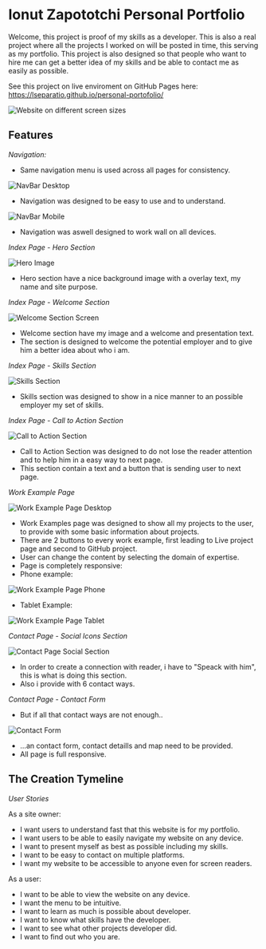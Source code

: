 # Ionut Zapototchi Personal Portfolio

Welcome, this project is proof of my skills as a developer. This is also a real project where all the projects I worked on will be posted in time, this serving as my portfolio. This project is also designed so that people who want to hire me can get a better idea of my skills and be able to contact me as easily as possible.

See this project on live enviroment on GitHub Pages here: <https://lseparatio.github.io/personal-portofolio/>

![Website on different screen sizes](readme-assets/screens.png)

## Features

 _Navigation:_

- Same navigation menu is used across all pages for consistency.

![NavBar Desktop](readme-assets/navbar-desktop.jpg)

- Navigation was designed to be easy to use and to understand.

![NavBar Mobile](readme-assets/navbar-mobile.jpg)

- Navigation was aswell designed to work wall on all devices.

 _Index Page - Hero Section_

 ![Hero Image](readme-assets/hero.jpg)

- Hero section have a nice background image with a overlay text, my name and site purpose.

_Index Page - Welcome Section_

![Welcome Section Screen](readme-assets/welcome.jpg)

- Welcome section have my image and a welcome and presentation text.
- The section is designed to welcome the potential employer and to give him a better idea about who i am.

_Index Page - Skills Section_

![Skills Section](readme-assets/skills.jpg)

- Skills section was designed to show in a nice manner to an possible employer my set of skills.

_Index Page - Call to Action Section_

![Call to Action Section](readme-assets/call-to-action.jpg)

- Call to Action Section was designed to do not lose the reader attention and to help him in a easy way to next page.
- This section contain a text and a button that is sending user to next page.

_Work Example Page_

![Work Example Page Desktop](readme-assets/work-examples.jpg)

- Work Examples page was designed to show all my projects to the user, to provide with some basic information about projects.
- There are 2 buttons to every work example, first leading to Live project page and second to GitHub project.
- User can change the content by selecting the domain of expertise.
- Page is completely responsive:
- Phone example:

![Work Example Page Phone](readme-assets/work-examples-mobile.jpg)

- Tablet Example:

![Work Example Page Tablet](readme-assets/work-examples-tablet.jpg)

_Contact Page - Social Icons Section_

![Contact Page Social Section](readme-assets/fancy.jpg)

- In order to create a connection with reader, i have to "Speack with him", this is what is doing this section.
- Also i provide with 6 contact ways.

_Contact Page - Contact Form_

- But if all that contact ways are not enough..

![Contact Form](readme-assets/contact-form.jpg)

- ...an contact form, contact detaills and map need to be provided.
- All page is full responsive.

## The Creation Tymeline

_User Stories_

As a site owner:
- I want users to understand fast that this website is for my portfolio.
- I want users to be able to easily navigate my website on any device.
- I want to present myself as best as possible including my skills.
- I want to be easy to contact on multiple platforms.
- I want my website to be accessible to anyone even for screen readers.


As a user:
- I want to be able to view the website on any device.
- I want the menu to be intuitive.
- I want to learn as much is possible about developer.
- I want to know what skills have the developer.
- I want to see what other projects developer did.
- I want to find out who you are.
